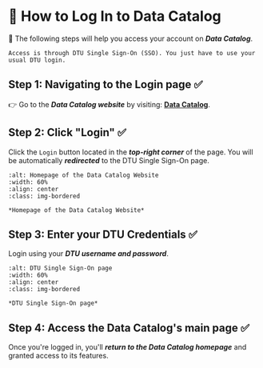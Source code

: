 # 🔐 How to Log In to Data Catalog 

🎯 The following steps will help you access your account on ***Data Catalog***.

```{Note}
Access is through DTU Single Sign-On (SSO). You just have to use your usual DTU login.
```

## Step 1: Navigating to the Login page ✅
👉 Go to the ***Data Catalog website*** by visiting: [**Data Catalog**](https://datacatalog.biosustain.dtu.dk/).


## Step 2: Click "Login" ✅
Click the `Login` button located in the ***top-right corner*** of the page. 
You will be automatically ***redirected*** to the DTU Single Sign-On page.

```{figure} ../_static/images/Login.png
:alt: Homepage of the Data Catalog Website
:width: 60%
:align: center
:class: img-bordered

*Homepage of the Data Catalog Website*
```

## Step 3: Enter your DTU Credentials ✅
Login using your ***DTU username and password***.

```{figure} ../_static/images/dtu_login.png
:alt: DTU Single Sign-On page
:width: 60%
:align: center
:class: img-bordered

*DTU Single Sign-On page*
```

## Step 4: Access the Data Catalog's main page ✅

Once you're logged in, you'll ***return to the Data Catalog homepage*** and granted access to its features.